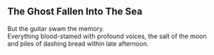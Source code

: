 The Ghost Fallen Into The Sea
-----------------------------
But the guitar swam the memory.  
Everything blood-stained with profound voices, the salt of the moon  
and piles of dashing bread within late afternoon.  

